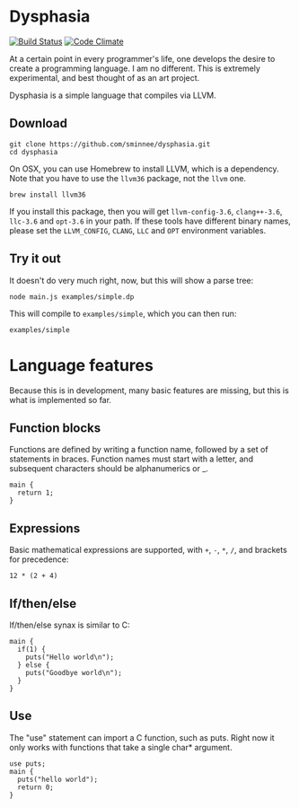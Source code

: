 Dysphasia
=========

[![Build Status](https://travis-ci.org/sminnee/dysphasia.svg?branch=master)](https://travis-ci.org/sminnee/dysphasia)
[![Code Climate](https://codeclimate.com/github/sminnee/dysphasia/badges/gpa.svg)](https://codeclimate.com/github/sminnee/dysphasia)

At a certain point in every programmer's life, one develops the desire to create a programming language. I am no
different. This is extremely experimental, and best thought of as an art project.

Dysphasia is a simple language that compiles via LLVM.

Download
--------

	git clone https://github.com/sminnee/dysphasia.git 
	cd dysphasia

On OSX, you can use Homebrew to install LLVM, which is a dependency. Note that you have to use the `llvm36` package, not
the `llvm` one.

	brew install llvm36

If you install this package, then you will get `llvm-config-3.6`, `clang++-3.6`, `llc-3.6` and `opt-3.6` in your path. If
these tools have different binary names, please set the `LLVM_CONFIG`, `CLANG`, `LLC` and `OPT` environment variables.

Try it out
----------

It doesn't do very much right, now, but this will show a parse tree:

    node main.js examples/simple.dp

This will compile to `examples/simple`, which you can then run:

	examples/simple


Language features
=================

Because this is in development, many basic features are missing, but this is what is implemented so far.

Function blocks
---------------

Functions are defined by writing a function name, followed by a set of statements in braces. Function names must
start with a letter, and subsequent characters should be alphanumerics or _.

    main {
      return 1;
    }


Expressions
-----------

Basic mathematical expressions are supported, with `+`, `-`, `*`, `/`, and brackets for precedence:

    12 * (2 + 4)

If/then/else
------------

If/then/else synax is similar to C:

    main {
      if(1) {
        puts("Hello world\n");
      } else {
        puts("Goodbye world\n");
      }
    }

Use
---

The "use" statement can import a C function, such as puts. Right now it only works with functions that take
a single char* argument.

    use puts;
    main {
      puts("hello world");
      return 0;
    }
